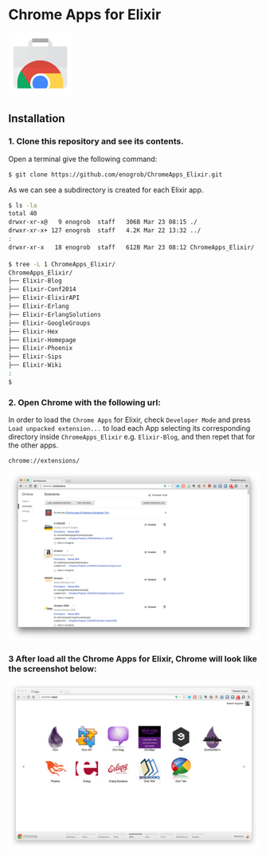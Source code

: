 # Chrome Apps for Elixir

![Chrome Apps logo](images/chrome_apps.png)

## Installation

### 1. Clone this repository and see its contents.
Open a terminal give the following command:

```bash
$ git clone https://github.com/enogrob/ChromeApps_Elixir.git
```

As we can see a subdirectory is created for each Elixir app.

```bash
$ ls -la
total 40
drwxr-xr-x@   9 enogrob  staff   306B Mar 23 08:15 ./
drwxr-xr-x+ 127 enogrob  staff   4.2K Mar 22 13:32 ../
:
drwxr-xr-x   18 enogrob  staff   612B Mar 23 08:12 ChromeApps_Elixir/

$ tree -L 1 ChromeApps_Elixir/
ChromeApps_Elixir/
├── Elixir-Blog
├── Elixir-Conf2014
├── Elixir-ElixirAPI
├── Elixir-Erlang
├── Elixir-ErlangSolutions
├── Elixir-GoogleGroups
├── Elixir-Hex
├── Elixir-Homepage
├── Elixir-Phoenix
├── Elixir-Sips
├── Elixir-Wiki
:
$
```

### 2. Open Chrome with the following url:
In order to load the `Chrome Apps` for Elixir, check `Developer Mode` and press `Load unpacked extension...` to load each App selecting its corresponding directory inside `ChromeApps_Elixir` e.g. `Elixir-Blog`, and then repet that for the other apps.

```
chrome://extensions/
```

![Chrome screenshot](images/chrome_screenshot1.png)

### 3 After load all the Chrome Apps for Elixir, Chrome will look like the screenshot below:

![Chrome screenshot](images/chrome_screenshot2.png)